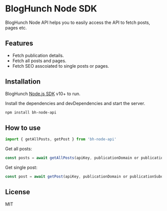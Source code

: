 # BlogHunch Node SDK
BlogHunch Node API helps you to easily access the API to fetch posts, pages etc.
## Features

- Fetch publication details.
- Fetch all posts and pages.
- Fetch SEO asscoiated to single posts or pages.

## Installation

BlogHunch [Node.js SDK](https://nodejs.org/) v10+ to run.

Install the dependencies and devDependencies and start the server.

```sh
npm install bh-node-api
```

## How to use

```javascript
import { getAllPosts, getPost } from 'bh-node-api' 
```

Get all posts:

```javascript
const posts = await getAllPosts(apiKey, publicationDomain or publicationSubdomain)
```

Get single post:

```javascript
const post = await getPost(apiKey, publicationDomain or publicationSubdomain, slug)
```

## License

MIT